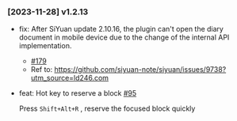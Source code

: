 ### [2023-11-28] v1.2.13

- fix: After SiYuan update 2.10.16, the plugin can't open the diary document in mobile device due to the change of the internal API implementation.

    - [#179](https://github.com/frostime/siyuan-dailynote-today/issues/179)
    - Ref to: https://github.com/siyuan-note/siyuan/issues/9738?utm_source=ld246.com

- feat: Hot key to reserve a block [#95](https://github.com/frostime/siyuan-dailynote-today/issues/95)

    Press `Shift+Alt+R` , reserve the focused block quickly

